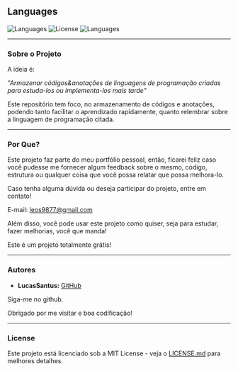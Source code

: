 ## Languages

![Languages](https://img.shields.io/static/v1?label=Languages&message=v1.0.0.0&color=purple)
![License](https://img.shields.io/github/license/LucasSantus/Languages)
![Languages](https://img.shields.io/github/languages/count/LucasSantus/Languages)

--------------------------------------------------------------------------------------

### Sobre o Projeto

A ideia é:

_"Armazenar códigos&anotações de linguagens de programação criadas para estuda-los ou implementa-los mais tarde"_

Este repositório tem foco, no armazenamento de códigos e anotações, podendo tanto facilitar o aprendizado rapidamente, quanto relembrar sobre a linguagem de programação citada.

--------------------------------------------------------------------------------------

### Por Que?

Este projeto faz parte do meu portfólio pessoal, então, ficarei feliz caso você pudesse me fornecer algum feedback sobre o mesmo, código, estrutura ou qualquer coisa que você possa relatar que possa melhora-lo.

Caso tenha alguma dúvida ou deseja participar do projeto, entre em contato!

E-mail: leos9877@gmail.com

Além disso, você pode usar este projeto como quiser, seja para estudar, fazer melhorias, você que manda!

Este é um projeto totalmente grátis!

--------------------------------------------------------------------------------------

### Autores
 
- **LucasSantus:** [GitHub](https://github.com/LucasSantus)
 
Siga-me no github.

Obrigado por me visitar e boa codificação!

--------------------------------------------------------------------------------------

### License

Este projeto está licenciado sob a MIT License - veja o [LICENSE.md](https://github.com/LucasSantus/Languages/blob/master/LICENSE) para melhores detalhes.
